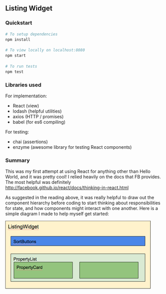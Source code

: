 ## Listing Widget

### Quickstart
```bash
# To setup dependencies
npm install

# To view locally on localhost:8080
npm start

# To run tests
npm test
```

### Libraries used

For implementation:
- React (view)
- lodash (helpful utilities)
- axios (HTTP / promises)
- babel (for es6 compiling)

For testing:
- chai (assertions)
- enzyme (awesome library for testing React components)

### Summary
This was my first attempt at using React for anything other than Hello World, and it was pretty cool! I relied heavily on the docs that FB provides. The most helpful was definitely http://facebook.github.io/react/docs/thinking-in-react.html

As suggested in the reading above, it was really helpful to draw out the component hierarchy before coding to start thinking about responsibilities for state, and how components might interact with one another. Here is a simple diagram I made to help myself get started:

![component-hierarchy](/component_hierarchy.png)
